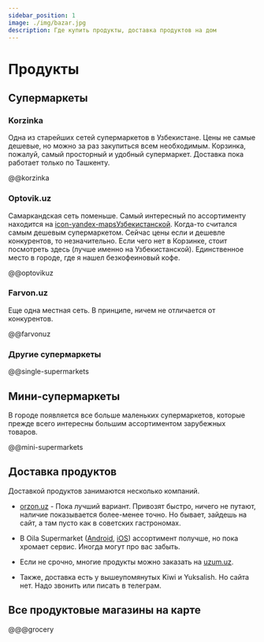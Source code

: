 ```yaml
---
sidebar_position: 1
image: ./img/bazar.jpg
description: Где купить продукты, доставка продуктов на дом
---
```


# Продукты

## Супермаркеты

### Korzinka

Одна из старейших сетей супермаркетов в Узбекистане. Цены не самые дешевые, но
можно за раз закупиться всем необходимым. Корзинка, пожалуй, самый просторный и
удобный супермаркет. Доставка пока работает только по Ташкенту.

@@korzinka

### Optovik.uz

Cамаркандская сеть поменьше. Самый интересный по ассортименту находится на
[icon-yandex-mapsУзбекистанской](https://yandex.uz/maps/org/optovik/6884964601/).
Когда-то считался самым дешевым супермаркетом. Сейчас цены если и дешевле
конкурентов, то незначительно. Если чего нет в Корзинке, стоит посмотреть здесь
(лучше именно на Узбекистанской). Единственное место в городе, где я нашел
безкофеиновый кофе.

@@optovikuz

### Farvon.uz

Еще одна местная сеть. В принципе, ничем не отличается от конкурентов.

@@farvonuz

### Другие супермаркеты

@@single-supermarkets

## Мини-супермаркеты

В городе появляется все больше маленьких супермаркетов, которые прежде всего
интересны большим ассортиментом зарубежных товаров.

@@mini-supermarkets

## Доставка продуктов

Доставкой продуктов занимаются несколько компаний.

- [orzon.uz](https://orzon.uz/) - Пока лучший вариант. Привозят быстро, ничего
  не путают, наличие показывается более-менее точно. Но бывает, зайдешь на сайт,
  а там пусто как в советских гастрономах.

- В Oila Supermarket
  ([Android](https://play.google.com/store/apps/details?id=uz.gigalab.oilasupermarket),
  [iOS](https://apps.apple.com/us/app/oila-supermarket/id1637385727))
  ассортимент получше, но пока хромает сервис. Иногда могут про вас забыть.

- Если не срочно, многие продукты можно заказать на [uzum.uz](https://uzum.uz).

- Также, доставка есть у вышеупомянутых Kiwi и Yuksalish. Но сайта нет. Надо
  звонить или писать в телеграм.

## Все продуктовые магазины на карте

@@@grocery
